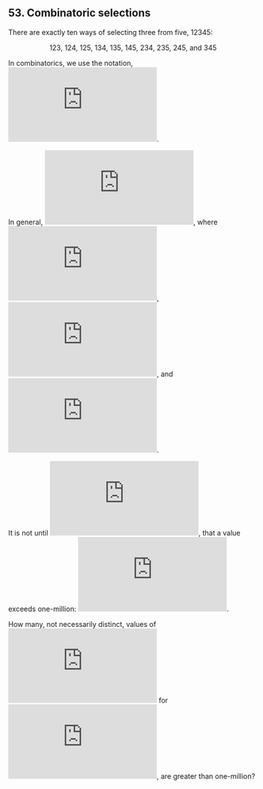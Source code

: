 ## 53. Combinatoric selections

There are exactly ten ways of selecting three from five, 12345:

<p align="center">
  123, 124, 125, 134, 135, 145, 234, 235, 245, and 345
</p>

In combinatorics, we use the notation, ![\binom{5}{3} = 10](https://latex.codecogs.com/svg.latex?%5Cbinom%7B5%7D%7B3%7D%20%3D%2010).

In general, ![\binom{n}{r} = \frac{n!}{r!(n-r)!}](https://latex.codecogs.com/svg.latex?%5Cbinom%7Bn%7D%7Br%7D%20%3D%20%5Cfrac%7Bn%21%7D%7Br%21%28n-r%29%21%7D), where ![r \leq n](https://latex.codecogs.com/svg.latex?r%20%5Cleq%20n), ![n! = n \times (n-1) \times ... \times 3 \times 2 \times 1](https://latex.codecogs.com/svg.latex?n%21%20%3D%20n%20%5Ctimes%20%28n-1%29%20%5Ctimes%20...%20%5Ctimes%203%20%5Ctimes%202%20%5Ctimes%201), and ![0! = 1](https://latex.codecogs.com/svg.latex?0%21%20%3D%201).

It is not until ![n = 23](https://latex.codecogs.com/svg.latex?n%20%3D%2023), that a value exceeds one-million: ![\binom{23}{10} = 1144066](https://latex.codecogs.com/svg.latex?%5Cbinom%7B23%7D%7B10%7D%20%3D%201144066).

How many, not necessarily distinct, values of ![\binom{n}{r}](https://latex.codecogs.com/svg.latex?%5Cbinom%7Bn%7D%7Br%7D) for ![1 \leq n \leq 100](https://latex.codecogs.com/svg.latex?1%20%5Cleq%20n%20%5Cleq%20100), are greater than one-million?

